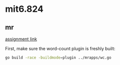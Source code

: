 # mit6.824

## mr

[assignment link](https://pdos.csail.mit.edu/6.824/labs/lab-mr.html)

First, make sure the word-count plugin is freshly built:

```sh
go build -race -buildmode=plugin ../mrapps/wc.go
```